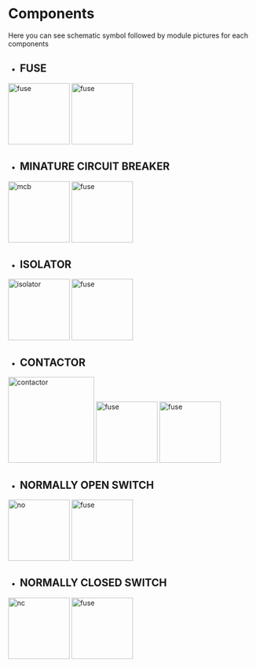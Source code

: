 # **Components**
Here you can see schematic symbol followed by module pictures for each components

- ## **FUSE**

<img src="../../assets/images/fuse.png" alt="fuse" width="125"/>

<img src="../../assets/images/fuse2.jpg" alt="fuse" width="125"/>

- ## **MINATURE CIRCUIT BREAKER**

<img src="../../assets/images/mcb.png" alt="mcb" width="125"/>

<img src="../../assets/images/mcb2.jpg" alt="fuse" width="125"/>

- ## **ISOLATOR**

<img src="../../assets/images/isolator.png" alt="isolator" width="125"/>

<img src="../../assets/images/fuse.png" alt="fuse" width="125"/>

- ## **CONTACTOR**

<img src="../../assets/images/contactor.png" alt="contactor" width="175"/>

<img src="../../assets/images/contactor1.jpg" alt="fuse" width="125"/>

<img src="../../assets/images/contactor2.png" alt="fuse" width="125"/>

- ## **NORMALLY OPEN SWITCH**

<img src="../../assets/images/no.png" alt="no" width="125"/>

<img src="../../assets/images/fuse.png" alt="fuse" width="125"/>

- ## **NORMALLY CLOSED SWITCH**

<img src="../../assets/images/nc.png" alt="nc" width="125"/>

<img src="../../assets/images/fuse.png" alt="fuse" width="125"/>

